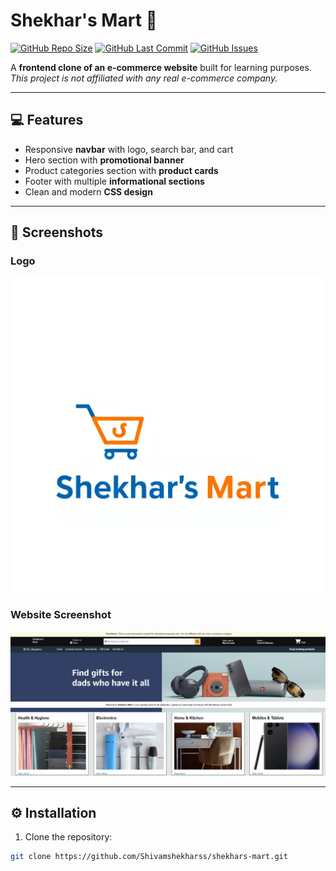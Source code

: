 # Shekhar's Mart 🛒

[![GitHub Repo Size](https://img.shields.io/github/repo-size/Shivamshekharss/shekhars-mart?style=for-the-badge)](https://github.com/Shivamshekharss/shekhars-mart) 
[![GitHub Last Commit](https://img.shields.io/github/last-commit/Shivamshekharss/shekhars-mart?style=for-the-badge)](https://github.com/Shivamshekharss/shekhars-mart/commits/main)
[![GitHub Issues](https://img.shields.io/github/issues/Shivamshekharss/shekhars-mart?style=for-the-badge)](https://github.com/Shivamshekharss/shekhars-mart/issues)

A **frontend clone of an e-commerce website** built for learning purposes.  
*This project is not affiliated with any real e-commerce company.*

---

## 💻 Features

- Responsive **navbar** with logo, search bar, and cart  
- Hero section with **promotional banner**  
- Product categories section with **product cards**  
- Footer with multiple **informational sections**  
- Clean and modern **CSS design**

---

## 📸 Screenshots

### Logo
![Logo](public/images/logo.png)

### Website Screenshot
![Website Screenshot](public/images/website-screenshot.png)

---

## ⚙️ Installation

1. Clone the repository:

```bash
git clone https://github.com/Shivamshekharss/shekhars-mart.git
